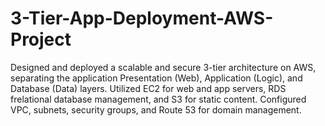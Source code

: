 # 3-Tier-App-Deployment-AWS-Project
 Designed and deployed a scalable and secure 3-tier architecture on AWS, separating the application  Presentation (Web), Application (Logic), and Database (Data) layers. Utilized EC2 for web and app servers, RDS frelational database management, and S3 for static content. Configured VPC, subnets, security groups, and Route 53 for domain management. 
